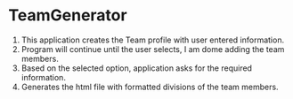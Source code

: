 # TeamGenerator

1. This application creates the Team profile with user entered information.
2. Program will continue until the user selects, I am dome adding the team members.
3. Based on the selected option, application asks for the required information.
4. Generates the html file with formatted divisions of the team members.
